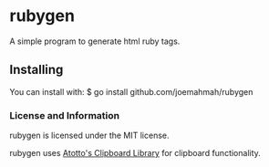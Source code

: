 # rubygen
A simple program to generate html ruby tags.

## Installing
You can install with:
	$ go install github.com/joemahmah/rubygen

### License and Information
rubygen is licensed under the MIT license. 

rubygen uses [Atotto's Clipboard Library](https://github.com/atotto/clipboard) for clipboard functionality.

